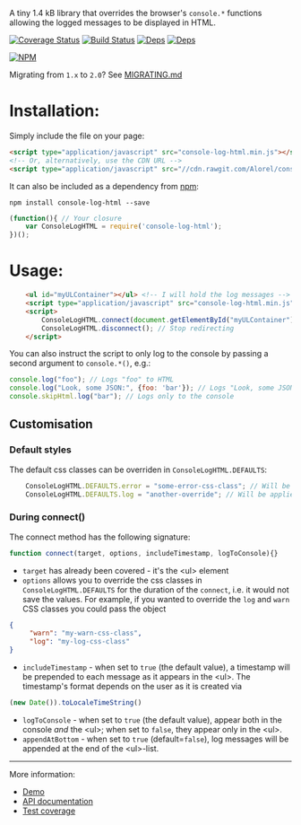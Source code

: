 A tiny 1.4 kB library that overrides the browser's `console.*` functions allowing the logged messages to be displayed in HTML.

[![Coverage Status](https://coveralls.io/repos/github/Alorel/console-log-html/badge.svg?branch=master)](https://coveralls.io/github/Alorel/console-log-html?branch=master)
[![Build Status](https://travis-ci.org/Alorel/console-log-html.svg?branch=master)](https://travis-ci.org/Alorel/console-log-html)
[![Deps](https://david-dm.org/alorel/console-log-html.svg)](https://david-dm.org/alorel/console-log-html#info=dependencies&view=list)
[![Deps](https://david-dm.org/alorel/console-log-html/dev-status.svg)](https://david-dm.org/alorel/console-log-html#info=devDependencies&view=list)


[![NPM](https://nodei.co/npm/console-log-html.png?downloads=true&downloadRank=true&stars=true)](https://www.npmjs.com/package/console-log-html)

Migrating from `1.x` to `2.0`? See [MIGRATING.md](https://github.com/Alorel/console-log-html/blob/master/MIGRATING.md)

# Installation:

Simply include the file on your page:
```html
<script type="application/javascript" src="console-log-html.min.js"></script>
<!-- Or, alternatively, use the CDN URL -->
<script type="application/javascript" src="//cdn.rawgit.com/Alorel/console-log-html/master/console-log-html.min.js"></script>
```

It can also be included as a dependency from [npm](https://www.npmjs.com/package/console-log-html):
```
npm install console-log-html --save
```
```javascript
(function(){ // Your closure
    var ConsoleLogHTML = require('console-log-html');
})();
```

# Usage:

```html
    <ul id="myULContainer"></ul> <!-- I will hold the log messages -->
    <script type="application/javascript" src="console-log-html.min.js"></script>
    <script>
        ConsoleLogHTML.connect(document.getElementById("myULContainer")); // Redirect log messages
        ConsoleLogHTML.disconnect(); // Stop redirecting
    </script>
```

You can also instruct the script to only log to the console by passing a second argument to `console.*()`, e.g.:

```javascript
console.log("foo"); // Logs "foo" to HTML
console.log("Look, some JSON:", {foo: 'bar'}); // Logs "Look, some JSON: Object {"foo":"bar"}" to HTML
console.skipHtml.log("bar"); // Logs only to the console
```

## Customisation

### Default styles
The default css classes can be overriden in `ConsoleLogHTML.DEFAULTS`:

```javascript
    ConsoleLogHTML.DEFAULTS.error = "some-error-css-class"; // Will be applied to console.error()
    ConsoleLogHTML.DEFAULTS.log = "another-override"; // Will be applied to console.log()
```

### During connect()

The connect method has the following signature:
```javascript
function connect(target, options, includeTimestamp, logToConsole){}
```

   - `target` has already been covered - it's the &lt;ul&gt; element
   - `options` allows you to override the css classes in `ConsoleLogHTML.DEFAULTS` for the duration of the `connect`, i.e. it
   would not save the values. For example, if you wanted to override the `log` and `warn` CSS classes you could pass the object

   ```json
   {
        "warn": "my-warn-css-class",
        "log": "my-log-css-class"
   }
   ```
   - `includeTimestamp` - when set to `true` (the default value), a timestamp will be prepended to each message as it
   appears in the &lt;ul&gt;. The timestamp's format depends on the user as it is created via

   ```javascript
   (new Date()).toLocaleTimeString()
   ```
   - `logToConsole` - when set to `true` (the default value), appear both in the console *and* the &lt;ul&gt;; when set
   to `false`, they appear only in the &lt;ul&gt;.
   - `appendAtBottom` - when set to `true` (default=`false`), log messages will be appended at the end of the &lt;ul&gt;-list.

----------

More information:

   - [Demo](https://alorel.github.io/console-log-html)
   - [API documentation](https://alorel.github.io/console-log-html/jsdoc)
   - [Test coverage](https://coveralls.io/github/Alorel/console-log-html?branch=master)